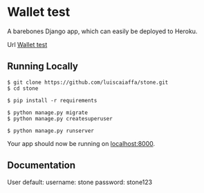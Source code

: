 # Wallet test

A barebones Django app, which can easily be deployed to Heroku.

Url [Wallet test](https://stone-test-wallet.herokuapp.com/) 

## Running Locally

```
$ git clone https://github.com/luiscaiaffa/stone.git
$ cd stone

$ pip install -r requirements

$ python manage.py migrate
$ python manage.py createsuperuser

$ python manage.py runserver
```

Your app should now be running on [localhost:8000](http://localhost:8000/).

## Documentation

User default:
username:  stone
password: stone123


